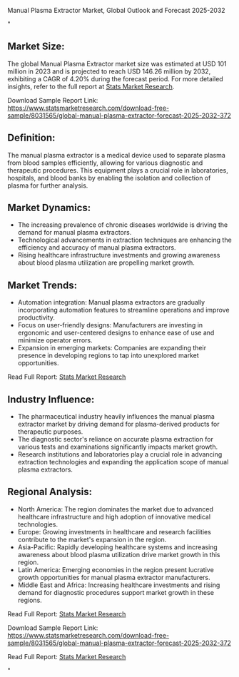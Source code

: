 Manual Plasma Extractor Market, Global Outlook and Forecast 2025-2032

"<h2>Market Size:</h2>
<p>The global Manual Plasma Extractor market size was estimated at USD 101 million in 2023 and is projected to reach USD 146.26 million by 2032, exhibiting a CAGR of 4.20% during the forecast period. For more detailed insights, refer to the full report at <a href='https://www.statsmarketresearch.com/global-manual-plasma-extractor-forecast-2025-2032-372-8031565'>Stats Market Research</a>.</p>
<p>Download Sample Report Link: <a href='https://www.statsmarketresearch.com/download-free-sample/8031565/global-manual-plasma-extractor-forecast-2025-2032-372'>https://www.statsmarketresearch.com/download-free-sample/8031565/global-manual-plasma-extractor-forecast-2025-2032-372</a></p>

<h2>Definition:</h2>
<p>The manual plasma extractor is a medical device used to separate plasma from blood samples efficiently, allowing for various diagnostic and therapeutic procedures. This equipment plays a crucial role in laboratories, hospitals, and blood banks by enabling the isolation and collection of plasma for further analysis.</p>

<h2>Market Dynamics:</h2>
<ul>
  <li>The increasing prevalence of chronic diseases worldwide is driving the demand for manual plasma extractors.</li>
  <li>Technological advancements in extraction techniques are enhancing the efficiency and accuracy of manual plasma extractors.</li>
  <li>Rising healthcare infrastructure investments and growing awareness about blood plasma utilization are propelling market growth.</li>
</ul>

<h2>Market Trends:</h2>
<ul>
  <li>Automation integration: Manual plasma extractors are gradually incorporating automation features to streamline operations and improve productivity.</li>
  <li>Focus on user-friendly designs: Manufacturers are investing in ergonomic and user-centered designs to enhance ease of use and minimize operator errors.</li>
  <li>Expansion in emerging markets: Companies are expanding their presence in developing regions to tap into unexplored market opportunities.</li>
</ul>
<p>Read Full Report: <a href='https://www.statsmarketresearch.com/global-manual-plasma-extractor-forecast-2025-2032-372-8031565'>Stats Market Research</a></p>

<h2>Industry Influence:</h2>
<ul>
  <li>The pharmaceutical industry heavily influences the manual plasma extractor market by driving demand for plasma-derived products for therapeutic purposes.</li>
  <li>The diagnostic sector's reliance on accurate plasma extraction for various tests and examinations significantly impacts market growth.</li>
  <li>Research institutions and laboratories play a crucial role in advancing extraction technologies and expanding the application scope of manual plasma extractors.</li>
</ul>

<h2>Regional Analysis:</h2>
<ul>
  <li>North America: The region dominates the market due to advanced healthcare infrastructure and high adoption of innovative medical technologies.</li>
  <li>Europe: Growing investments in healthcare and research facilities contribute to the market's expansion in the region.</li>
  <li>Asia-Pacific: Rapidly developing healthcare systems and increasing awareness about blood plasma utilization drive market growth in this region.</li>
  <li>Latin America: Emerging economies in the region present lucrative growth opportunities for manual plasma extractor manufacturers.</li>
  <li>Middle East and Africa: Increasing healthcare investments and rising demand for diagnostic procedures support market growth in these regions.</li>
</ul>
<p>Read Full Report: <a href='https://www.statsmarketresearch.com/global-manual-plasma-extractor-forecast-2025-2032-372-8031565'>Stats Market Research</a></p>

<p>Download Sample Report Link: <a href='https://www.statsmarketresearch.com/download-free-sample/8031565/global-manual-plasma-extractor-forecast-2025-2032-372'>https://www.statsmarketresearch.com/download-free-sample/8031565/global-manual-plasma-extractor-forecast-2025-2032-372</a></p>

<p>Read Full Report: <a href='https://www.statsmarketresearch.com/global-manual-plasma-extractor-forecast-2025-2032-372-8031565'>Stats Market Research</a></p>"
